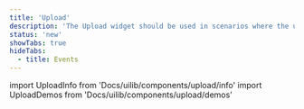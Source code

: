 ```yaml
---
title: 'Upload'
description: 'The Upload widget should be used in scenarios where the user has to upload files. Files can be uploaded by clicking button. You also have the opportunity to add descriptive texts below the title where you could put max file size, allowed fileformats etc.'
status: 'new'
showTabs: true
hideTabs:
  - title: Events
---
```


import UploadInfo from 'Docs/uilib/components/upload/info'
import UploadDemos from 'Docs/uilib/components/upload/demos'

<UploadInfo />
<UploadDemos />
